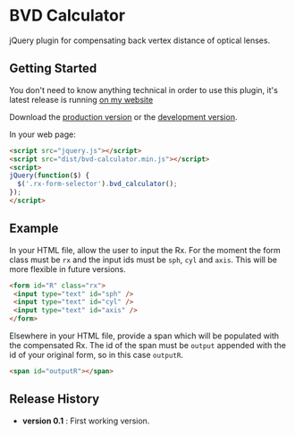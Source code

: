 # BVD Calculator

jQuery plugin for compensating back vertex distance of optical lenses.

## Getting Started
You don't need to know anything technical in order to use this plugin, 
it's latest release is running [on my website](http://bvdcalculator.garethcooper.com)

Download the [production version][min] or the [development version][max].

[min]: https://raw.github.com/gareth/bvd-calculator/master/dist/jquery.bvd_calculator.min.js
[max]: https://raw.github.com/gareth/bvd-calculator/master/src/jquery.bvd_calculator.js

In your web page:

```html
<script src="jquery.js"></script>
<script src="dist/bvd-calculator.min.js"></script>
<script>
jQuery(function($) {
  $('.rx-form-selector').bvd_calculator();
});
</script>
```

## Example
In your HTML file, allow the user to input the Rx. For the moment the form class must be `rx` and the input ids must be `sph`, `cyl` and `axis`. This will be more flexible in future versions.
```html
<form id="R" class="rx">
 <input type="text" id="sph" />
 <input type="text" id="cyl" />
 <input type="text" id="axis" />
</form>
```

Elsewhere in your HTML file, provide a span which will be populated with the compensated Rx.
The id of the span must be `output` appended with the id of your original form, so in this
case `outputR`.
```html
<span id="outputR"></span>
```

## Release History
 * **version 0.1** : First working version.
